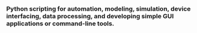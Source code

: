 ### Python scripting for automation, modeling, simulation, device interfacing, data processing, and developing simple GUI applications or command-line tools. 